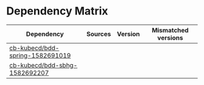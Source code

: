 # Dependency Matrix

Dependency | Sources | Version | Mismatched versions
---------- | ------- | ------- | -------------------
[cb-kubecd/bdd-spring-1582691019](https://github.com/cb-kubecd/bdd-spring-1582691019.git) |  | []() | 
[cb-kubecd/bdd-sbhg-1582692207](https://github.com/cb-kubecd/bdd-sbhg-1582692207.git) |  | []() | 
